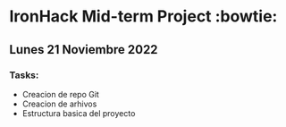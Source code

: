 # IronHack Mid-term Project :bowtie:

## Lunes 21 Noviembre 2022

### Tasks:

- Creacion de repo Git
- Creacion de arhivos
- Estructura basica del proyecto
